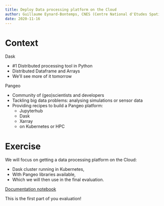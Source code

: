 ```yaml
---
title: Deploy Data processing platform on the Cloud
author: Guillaume Eynard-Bontemps, CNES (Centre National d'Etudes Spatiales - French Space Agency)
date: 2020-11-16
---
```


# Context

Dask

- #1 Distributed processing tool in Python
- Distributed Dataframe and Arrays
- We'll see more of it tomorrow

Pangeo

- Community of (geo)scientists and developers
- Tackling big data problems: analysing simulations or sensor data
- Providing recipes to build a Pangeo platform:
  - Jupyterhub
  - Dask
  - Xarray
  - on Kubernetes or HPC

# Exercise

We will focus on getting a data processing platform on the Cloud:

- Dask cluster running in Kubernetes, 
- With Pangeo libraries available,
- Which we will then use in the final evaluation.

[Documentation notebook](https://github.com/guillaumeeb/OBD/blob/master/notebooks/Kubernetes_Daskhub.ipynb)

This is the first part of you evaluation!
